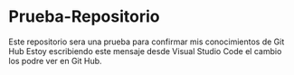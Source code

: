 # Prueba-Repositorio
Este repositorio sera una prueba para confirmar mis conocimientos de Git Hub
Estoy escribiendo este mensaje desde Visual Studio Code el cambio los podre ver en Git Hub.